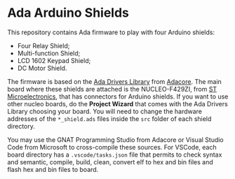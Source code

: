 # Ada Arduino Shields

This repository contains Ada firmware to play with four Arduino shields:
- Four Relay Shield;
- Multi-function Shield;
- LCD 1602 Keypad Shield;
- DC Motor Shield.

The firmware is based on the [Ada Drivers Library](https://www.github.com/Adacore/Ada_Drivers_Library) from [Adacore](https://www.adacore.com). The main board where these shields are attached is the NUCLEO-F429ZI, from [ST Microelectronics](https://www.st.com), that has connectors for Arduino shields. If you want to use other nucleo boards, do the **Project Wizard** that comes with the Ada Drivers Library choosing your board. You will need to change the hardware addresses of the `*_shield.ads` files inside the `src` folder of each shield directory.

You may use the GNAT Programming Studio from Adacore or Visual Studio Code from Microsoft to cross-compile these sources. For VSCode, each board directory has a `.vscode/tasks.json` file that permits to check syntax and semantic, compile, build, clean, convert elf to hex and bin files and flash hex and bin files to board.
